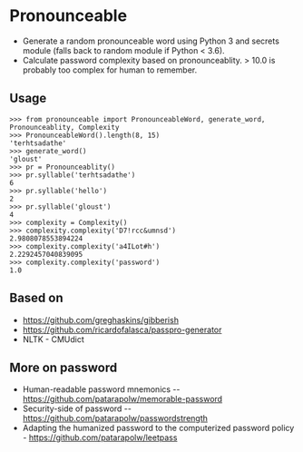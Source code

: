 # Pronounceable

- Generate a random pronounceable word using Python 3 and secrets module (falls back to random module if Python < 3.6).
- Calculate password complexity based on pronounceablity. > 10.0 is probably too complex for human to remember.

## Usage

```pycon
>>> from pronounceable import PronounceableWord, generate_word, Pronounceablity, Complexity
>>> PronounceableWord().length(8, 15)
'terhtsadathe'
>>> generate_word()
'gloust'
>>> pr = Pronounceablity()
>>> pr.syllable('terhtsadathe')
6
>>> pr.syllable('hello')
2
>>> pr.syllable('gloust')
4
>>> complexity = Complexity()
>>> complexity.complexity('D7!rcc&umnsd')
2.9808078553894224
>>> complexity.complexity('a4ILot#h')
2.2292457040839095
>>> complexity.complexity('password')
1.0
```

## Based on

- https://github.com/greghaskins/gibberish
- https://github.com/ricardofalasca/passpro-generator
- NLTK - CMUdict

## More on password

- Human-readable password mnemonics -- https://github.com/patarapolw/memorable-password
- Security-side of password -- https://github.com/patarapolw/passwordstrength
- Adapting the humanized password to the computerized password policy - https://github.com/patarapolw/leetpass
